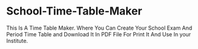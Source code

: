# School-Time-Table-Maker
This Is A Time Table Maker. Where You Can Create Your School Exam And Period Time Table and Download It In PDF File For Print It And Use In your Institute.
